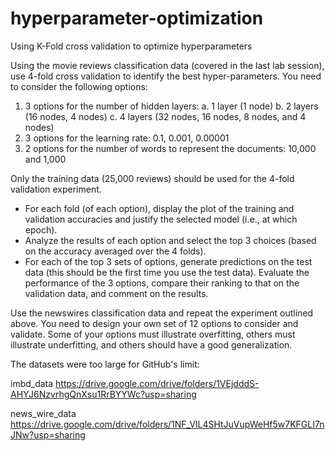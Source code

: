 # hyperparameter-optimization
Using K-Fold cross validation to optimize hyperparameters

Using the movie reviews classification data (covered in the last lab session), use 4-fold cross validation to identify the best hyper-parameters. You need to consider the following options:

1. 3 options for the number of hidden layers:
  a. 1 layer (1 node)
  b. 2 layers (16 nodes, 4 nodes)
  c. 4 layers (32 nodes, 16 nodes, 8 nodes, and 4 nodes)
2. 3 options for the learning rate: 0.1, 0.001, 0.00001
3. 2 options for the number of words to represent the documents: 10,000 and 1,000

Only the training data (25,000 reviews) should be used for the 4-fold validation experiment.
- For each fold (of each option), display the plot of the training and validation accuracies and justify the selected model (i.e., at which epoch).
- Analyze the results of each option and select the top 3 choices (based on the accuracy averaged over the 4 folds).
- For each of the top 3 sets of options, generate predictions on the test data (this should be the first time you use the test data). Evaluate the performance of the 3 options, compare their ranking to that on the validation data, and comment on the results.

Use the newswires classification data and repeat the experiment outlined above. You need to design your own set of 12 options to consider and validate. Some of your options must illustrate overfitting, others must illustrate underfitting, and others should have a good generalization.

The datasets were too large for GitHub's limit:

imbd_data
https://drive.google.com/drive/folders/1VEjdddS-AHYJ6NzvrhgQnXsu1RrBYYWc?usp=sharing

news_wire_data
https://drive.google.com/drive/folders/1NF_VlL4SHtJuVupWeHf5w7KFGLI7nJNw?usp=sharing
